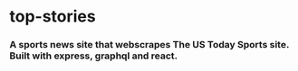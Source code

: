 # top-stories

### A sports news site that webscrapes The US Today Sports site. Built with express, graphql and react.
